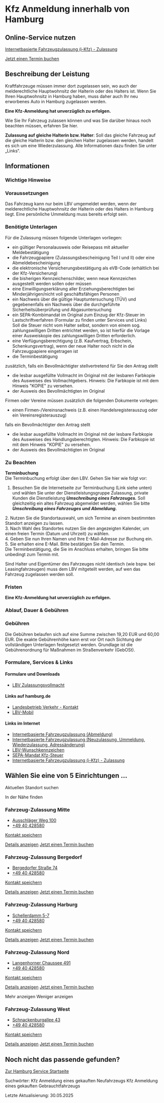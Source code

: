 




Kfz Anmeldung innerhalb von Hamburg
===================================

Online-Service nutzen
---------------------

[Internetbasierte Fahrzeugzulassung (i-Kfz) - Zulassung](https://www.behoerden-serviceportal.de/onlineantraege/onlineantrag?prozessKey=m40191.zl&oeId=S100002.OE.0000010251-0000296974&leistungId=99036020001000&p=020000)

[Jetzt einen Termin buchen](https://lbv-termine.de/frontend/index.php)

Beschreibung der Leistung
-------------------------

Kraftfahrzeuge müssen immer dort zugelassen sein, wo auch der melderechtliche Hauptwohnsitz der Halterin oder des Halters ist. Wenn Sie Ihren Hauptwohnsitz in Hamburg haben, muss daher auch Ihr neu erworbenes Auto in Hamburg zugelassen werden.
  
**Eine Kfz-Anmeldung hat unverzüglich zu erfolgen.**
  
Wie Sie Ihr Fahrzeug zulassen können und was Sie darüber hinaus noch beachten müssen, erfahren Sie hier.
  
**Zulassung auf gleiche Halterin bzw. Halter**: Soll das gleiche Fahrzeug auf die gleiche Halterin bzw. den gleichen Halter zugelassen werden, handelt es sich um eine Wiederzulassung. Alle Informationen dazu finden Sie unter „Links“.

Informationen
-------------

### Wichtige Hinweise

### Voraussetzungen

Das Fahrzeug kann nur beim LBV umgemeldet werden, wenn der melderechtliche Hauptwohnsitz der Halterin oder des Halters in Hamburg liegt. Eine persönliche Ummeldung muss bereits erfolgt sein.

### Benötigte Unterlagen

Für die Zulassung müssen folgende Unterlagen vorliegen:

* ein gültiger Personalausweis oder Reisepass mit aktueller Meldebestätigung
* die Fahrzeugpapiere (Zulassungsbescheinigung Teil I und II) oder eine Abmeldebescheinigung
* die elektronische Versicherungsbestätigung als eVB-Code (erhältlich bei der Kfz-Versicherung)
* die bisherigen Kennzeichenschilder, wenn neue Kennzeichen ausgestellt werden sollen oder müssen
* eine Einwilligungserklärung aller Erziehungsberechtigten bei Minderjährigen/nicht voll geschäftsfähigen Personen
* ein Nachweis über die gültige Hauptuntersuchung (TÜV) und gegebenenfalls ein Nachweis über die durchgeführte Sicherheitsüberprüfung und Abgasuntersuchung
* ein SEPA-Kombimandat im Original zum Einzug der Kfz-Steuer im Lastschriftverfahren (Formular zu finden unter Services und Links)  
  Soll die Steuer nicht vom Halter selbst, sondern von einem sog. zahlungswilligen Dritten entrichtet werden, so ist hierfür die Vorlage einer Ausweiskopie des zahlungswilligen Dritten erforderlich.
* eine Verfügungsberechtigung (z.B. Kaufvertrag, Erbschein, Schenkungsvertrag), wenn der neue Halter noch nicht in die Fahrzeugpapiere eingetragen ist
* die Terminbestätigung

zusätzlich, falls ein Bevollmächtigter stellvertretend für Sie den Antrag stellt

* die lesbar ausgefüllte Vollmacht im Original mit der lesbaren Farbkopie des Ausweises des Vollmachtgebers. Hinweis: Die Farbkopie ist mit dem Hinweis "KOPIE" zu versehen.
* der Ausweis des Bevollmächtigten im Original

Firmen oder Vereine müssen zusätzlich die folgenden Dokumente vorlegen:

* einen Firmen-/Vereinsnachweis (z.B. einen Handelsregisterauszug oder ein Vereinsregisterauszug)

falls ein Bevollmächtigter den Antrag stellt

* die lesbar ausgefüllte Vollmacht im Original mit der lesbare Farbkopie des Ausweises des Handlungsberechtigten. Hinweis: Die Farbkopie ist mit dem Hinweis "KOPIE" zu versehen.
* der Ausweis des Bevollmächtigten im Original

### Zu Beachten

**Terminbuchung**  
Die Terminbuchung erfolgt über den LBV. Gehen Sie hier wie folgt vor:  
1. Besuchen Sie die Internetseite zur Terminbuchung (Link siehe unten) und wählen Sie unter der Dienstleistungsgruppe Zulassung, private Kunden die Dienstleistung ***Umschreibung eines Fahrzeuges.*** Soll gleichzeitig ein altes Fahrzeug abgemeldet werden, wählen Sie bitte ***Umschreibung eines Fahrzeuges und Abmeldung.***

2. Nutzen Sie die Standortauswahl, um sich Termine an einem bestimmten Standort anzeigen zu lassen.  
3. Nach Wahl des Standortes nutzen Sie den angezeigten Kalender, um einen freien Termin (Datum und Uhrzeit) zu wählen.  
4. Geben Sie nun Ihren Namen und Ihre E-Mail-Adresse zur Buchung ein.  
5. Sie erhalten eine E-Mail. Bitte bestätigen Sie den Termin.  
Die Terminbestätigung, die Sie im Anschluss erhalten, bringen Sie bitte unbedingt zum Termin mit.  
  
Sind Halter und Eigentümer des Fahrzeuges nicht identisch (wie bspw. bei Leasingfahrzeugen) muss dem LBV mitgeteilt werden, auf wen das Fahrzeug zugelassen werden soll.

### Fristen

**Eine Kfz-Anmeldung hat unverzüglich zu erfolgen.**

### Ablauf, Dauer & Gebühren

### Gebühren

Die Gebühren belaufen sich auf eine Summe zwischen 19,20 EUR und 60,00 EUR. Die exakte Gebührenhöhe kann erst vor Ort nach Sichtung der vollständigen Unterlagen festgesetzt werden. Grundlage ist die Gebührenordnung für Maßnahmen im Straßenverkehr (GebOSt).

### Formulare, Services & Links

#### Formulare und Downloads

* [LBV Zulassungsvollmacht](https://www.hamburg.de/resource/blob/413162/dc1e316a4331d5f984ba8b06ee3d3ee7/vollmacht-zulassung-privatkunde-data.pdf)

#### Links auf hamburg.de

* [Landesbetrieb Verkehr - Kontakt](https://www.hamburg.de/verkehr/lbv/kontakt)
* [LBV-Mobil](https://www.hamburg.de/verkehr/lbv/wir-ueber-uns/kontakt-413860)

#### Links im Internet

* [Internetbasierte Fahrzeugzulassung (Abmeldung)](https://www.behoerden-serviceportal.de/onlineantraege/onlineantrag?prozessKey=m40191.ab&oeId=S100002.OE.0000010251-0000296974&leistungId=99036008070000&p=020000)
* [Internetbasierte Fahrzeugzulassung (Neuzulassung, Ummeldung, Wiederzulassung, Adressänderung)](https://www.behoerden-serviceportal.de/onlineantraege/onlineantrag?prozessKey=m40191.zl&oeId=S100002.OE.0000010251-0000296974&leistungId=99036008007008&p=020000)
* [LBV-Wunschkennzeichen](https://kfzonline.ekom21.de/kfzonline.public/start.html?oe=00.00.02.000000)
* [SEPA-Mandat Kfz-Steuer](https://www.formulare-bfinv.de/ffw/action/invoke.do?id=032021)
* [Internetbasierte Fahrzeugzulassung (i-Kfz) - Zulassung](https://www.behoerden-serviceportal.de/onlineantraege/onlineantrag?prozessKey=m40191.zl&oeId=S100002.OE.0000010251-0000296974&leistungId=99036020001000&p=020000)

Wählen Sie eine von 5 Einrichtungen ...
---------------------------------------

Aktuellen Standort suchen

In der Nähe finden

### Fahrzeug-Zulassung Mitte

* [Ausschläger Weg 100](#)
* [+49 40 428580](tel:+4940428580 "+49 40 428580")

[Kontakt speichern](//iason.hamburg.de/befi/info/vcard/111115143/ "Kontakt speichern") 

[Details anzeigen](/service/info/111115143/)   [Jetzt einen Termin buchen](https://lbv-termine.de/frontend/index.php)

### Fahrzeug-Zulassung Bergedorf

* [Bergedorfer Straße 74](#)
* [+49 40 428580](tel:+4940428580 "+49 40 428580")

[Kontakt speichern](//iason.hamburg.de/befi/info/vcard/111115151/ "Kontakt speichern") 

[Details anzeigen](/service/info/111115151/)   [Jetzt einen Termin buchen](https://lbv-termine.de/frontend/index.php)

### Fahrzeug-Zulassung Harburg

* [Schellerdamm 5-7](#)
* [+49 40 428580](tel:+4940428580 "+49 40 428580")

[Kontakt speichern](//iason.hamburg.de/befi/info/vcard/111115145/ "Kontakt speichern") 

[Details anzeigen](/service/info/111115145/)   [Jetzt einen Termin buchen](https://lbv-termine.de/frontend/index.php)

### Fahrzeug-Zulassung Nord

* [Langenhorner Chaussee 491](#)
* [+49 40 428580](tel:+4940428580 "+49 40 428580")

[Kontakt speichern](//iason.hamburg.de/befi/info/vcard/111115149/ "Kontakt speichern") 

[Details anzeigen](/service/info/111115149/)   [Jetzt einen Termin buchen](https://lbv-termine.de/frontend/index.php)

Mehr anzeigen Weniger anzeigen

### Fahrzeug-Zulassung West

* [Schnackenburgallee 43](#)
* [+49 40 428580](tel:+4940428580 "+49 40 428580")

[Kontakt speichern](//iason.hamburg.de/befi/info/vcard/111115147/ "Kontakt speichern") 

[Details anzeigen](/service/info/111115147/)   [Jetzt einen Termin buchen](https://lbv-termine.de/frontend/index.php)

Noch nicht das passende gefunden?
---------------------------------

 [Zur Hamburg Service Startseite](/service/)

Suchwörter: Kfz Anmeldung eines gekauften Neufahrzeugs Kfz Anmeldung eines gekauften Gebrauchtfahrzeugs

Letzte Aktualisierung: 30.05.2025

